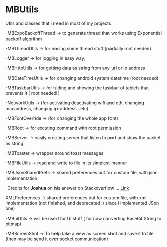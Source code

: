# MBUtils
Utils and classes that i need in most of my projects


-MBExpoBackoffThread 	-> to generate thread that works using Exponential backoff algorithm

-MBThreadUtils 			-> for easing some thread stuff (partially root needed)

-MBLogger 				-> for logging in easy way,

-MBHttpUtils 			-> for getting data as string from any url or ip address

-MBDateTimeUtils 		-> for changing android system datetime (root needed)

-MBTaskbarUtils 		-> for hiding and showing the taskbar of tablets that prevents it ( root needed )

-NetworkUtils 			-> (for activating deactivating wifi and eth, changing macaddress, changing ip-address...etc)

-MBFontOverride 		-> (for changing the whole app font)

-MBRoot 				-> for excuting command with root permission

-MBServer 				-> easily creating server that listen to port and show the packet as string

-MBToaster 				-> wrapper around toast messages

-MBFileUtils 			-> read and write to file in its simplest manner

-MBJsonSharedPrefs 		-> shared preferences but for custom file, with json implementation


-Credits for **Joshua** on his answer on Stackoverflow ... [Link](http://stackoverflow.com/a/37940976/2296787)

XMLPreferences 			-> shared preferences but for custom file, with xml implementation (not finished, and deprecated :) since i implemented JSon one)

-MBuiUtils 				-> will be used for UI stuff ( for now converting Base64 String to bitmap)

-MBScreenShot 			-> To help take a view as screen shot and save it to file (then may be send it over socket communication)